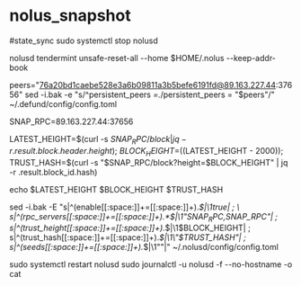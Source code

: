 # nolus_snapshot








#state_sync
sudo systemctl stop nolusd

nolusd tendermint unsafe-reset-all --home $HOME/.nolus --keep-addr-book 

peers="76a20bd1caebe528e3a6b09811a3b5befe6191fd@89.163.227.44:37656" 
sed -i.bak -e  "s/^persistent_peers *=.*/persistent_peers = \"$peers\"/" ~/.defund/config/config.toml

SNAP_RPC=89.163.227.44:37656

LATEST_HEIGHT=$(curl -s $SNAP_RPC/block | jq -r .result.block.header.height); \
BLOCK_HEIGHT=$((LATEST_HEIGHT - 2000)); \
TRUST_HASH=$(curl -s "$SNAP_RPC/block?height=$BLOCK_HEIGHT" | jq -r .result.block_id.hash)

echo $LATEST_HEIGHT $BLOCK_HEIGHT $TRUST_HASH

sed -i.bak -E "s|^(enable[[:space:]]+=[[:space:]]+).*$|\1true| ; \
s|^(rpc_servers[[:space:]]+=[[:space:]]+).*$|\1\"$SNAP_RPC,$SNAP_RPC\"| ; \
s|^(trust_height[[:space:]]+=[[:space:]]+).*$|\1$BLOCK_HEIGHT| ; \
s|^(trust_hash[[:space:]]+=[[:space:]]+).*$|\1\"$TRUST_HASH\"| ; \
s|^(seeds[[:space:]]+=[[:space:]]+).*$|\1\"\"|" ~/.nolusd/config/config.toml

sudo systemctl restart nolusd
sudo journalctl -u nolusd -f --no-hostname -o cat
